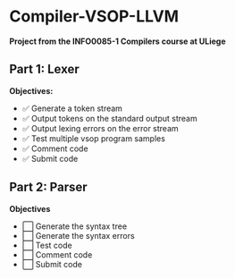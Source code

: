 # Compiler-VSOP-LLVM

**Project from the INFO0085-1 Compilers course at ULiege**

## Part 1: Lexer

**Objectives:**
+ ✅ Generate a token stream
+ ✅ Output tokens on the standard output stream
+ ✅ Output lexing errors on the error stream
+ ✅ Test multiple vsop program samples
+ ✅ Comment code
+ ✅ Submit code

## Part 2: Parser

**Objectives**
+ ⬜ Generate the syntax tree
+ ⬜ Generate the syntax errors
+ ⬜ Test code
+ ⬜ Comment code
+ ⬜ Submit code
